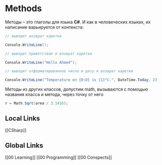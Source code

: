 # Methods 
Методы – это глаголы для языка __C#__. И как в человеческих языках, их написание варьируется от контекста:
```csharp
// выводит возврат каретки

Console.WriteLine();

// выводит приветствие и возврат каретки

Console.WriteLine("Hello Ahmed");

// выводит отформатированное число и дату и возврат каретки

Console.WriteLine("Temperature on {0:D} is {1}°C.", DateTime.Today, 23.4);
```
Методы из других классов, допустим math, вызываются с помощью названия класса и метода, через точку от него 
```csharp
r = Math.Sqrt(area / 3.1416);
```

## Local Links 
[[CSharp]]



## Global Links
[[00 Learning]]
[[00 Programming]]
[[00 Conspects]]

